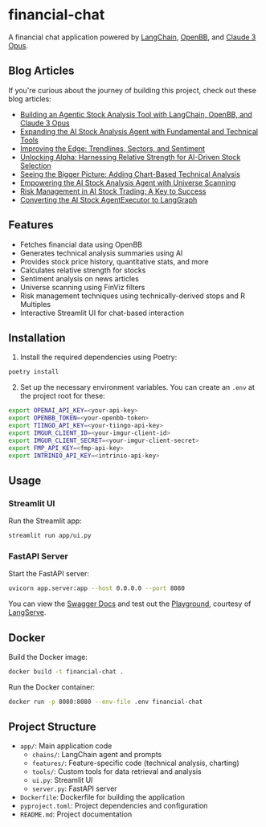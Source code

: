 # financial-chat

A financial chat application powered by [LangChain](https://www.langchain.com/), [OpenBB](https://openbb.co/products/platform), and [Claude 3 Opus](https://www.anthropic.com/claude).

## Blog Articles

If you're curious about the journey of building this project, check out these blog articles:

- [Building an Agentic Stock Analysis Tool with LangChain, OpenBB, and Claude 3 Opus](https://sethhobson.com/2024/03/building-an-agentic-stock-analysis-tool-with-langchain-openbb-and-claude-3-opus)
- [Expanding the AI Stock Analysis Agent with Fundamental and Technical Tools](https://sethhobson.com/2024/04/expanding-the-ai-stock-analysis-agent-with-fundamental-and-technical-tools)
- [Improving the Edge: Trendlines, Sectors, and Sentiment](https://sethhobson.com/2024/04/improving-the-edge-trendlines-sectors-and-sentiment)
- [Unlocking Alpha: Harnessing Relative Strength for AI-Driven Stock Selection](https://sethhobson.com/2024/04/unlocking-alpha-harnessing-relative-strength-for-ai-driven-stock-selection)
- [Seeing the Bigger Picture: Adding Chart-Based Technical Analysis](https://sethhobson.com/2024/04/seeing-the-bigger-picture-adding-chart-based-technical-analysis)
- [Empowering the AI Stock Analysis Agent with Universe Scanning](https://sethhobson.com/2024/04/empowering-the-ai-stock-analysis-agent-with-universe-scanning)
- [Risk Management in AI Stock Trading: A Key to Success](https://sethhobson.com/2024/05/risk-management-in-ai-stock-trading-a-key-to-success)
- [Converting the AI Stock AgentExecutor to LangGraph](https://sethhobson.com/2024/05/converting-ai-stock-agentexecutor-to-langgraph)

## Features

- Fetches financial data using OpenBB
- Generates technical analysis summaries using AI
- Provides stock price history, quantitative stats, and more
- Calculates relative strength for stocks
- Sentiment analysis on news articles
- Universe scanning using FinViz filters
- Risk management techniques using technically-derived stops and R Multiples
- Interactive Streamlit UI for chat-based interaction

## Installation

1. Install the required dependencies using Poetry:

```bash
poetry install
```

2. Set up the necessary environment variables. You can create an `.env` at the project root for these:

```bash
export OPENAI_API_KEY=<your-api-key>
export OPENBB_TOKEN=<your-openbb-token>
export TIINGO_API_KEY=<your-tiingo-api-key>
export IMGUR_CLIENT_ID=<your-imgur-client-id>
export IMGUR_CLIENT_SECRET=<your-imgur-client-secret>
export FMP_API_KEY=<fmp-api-key>
export INTRINIO_API_KEY=<intrinio-api-key>
```

## Usage

### Streamlit UI

Run the Streamlit app:

```bash
streamlit run app/ui.py
```

### FastAPI Server

Start the FastAPI server:

```bash
uvicorn app.server:app --host 0.0.0.0 --port 8080
```

You can view the [Swagger Docs](http://0.0.0.0:8080/docs) and test out the [Playground](http://0.0.0.0:8080/chat/playground), courtesy of [LangServe](https://python.langchain.com/v0.2/docs/langserve).

## Docker

Build the Docker image:

```bash
docker build -t financial-chat .
```

Run the Docker container:

```bash
docker run -p 8080:8080 --env-file .env financial-chat
```

## Project Structure

- `app/`: Main application code
  - `chains/`: LangChain agent and prompts
  - `features/`: Feature-specific code (technical analysis, charting)
  - `tools/`: Custom tools for data retrieval and analysis
  - `ui.py`: Streamlit UI
  - `server.py`: FastAPI server
- `Dockerfile`: Dockerfile for building the application
- `pyproject.toml`: Project dependencies and configuration
- `README.md`: Project documentation
